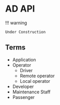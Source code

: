 # AD API

!!! warning

    Under Construction

## Terms

- Application
- Operator
  - Driver
  - Remote operator
  - Local operator
- Developer
- Maintenance Staff
- Passenger

